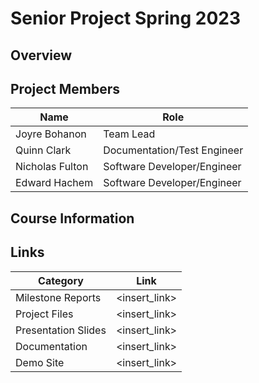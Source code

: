 # Senior Project Spring 2023
## Overview

## Project Members
Name | Role
---- | ----
Joyre Bohanon | Team Lead
Quinn Clark | Documentation/Test Engineer
Nicholas Fulton | Software Developer/Engineer
Edward Hachem | Software Developer/Engineer

## Course Information


## Links

Category | Link
-------- | ----
Milestone Reports | <insert_link>
Project Files | <insert_link>
Presentation Slides | <insert_link>
Documentation | <insert_link>
Demo Site | <insert_link>

